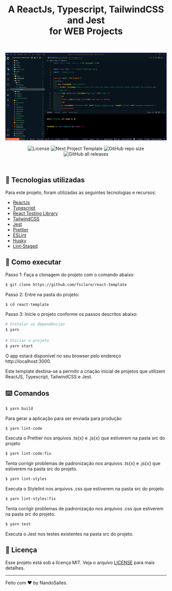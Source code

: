 <h1 align="center">
A ReactJs, Typescript, TailwindCSS and Jest<br />for WEB Projects
</h1>
<br />
<p align="center">
  <img alt="Preview" src="./.github/img/screenshot1.png" width="900px">
</p>

<p align="center">
  <img alt="License" src="https://img.shields.io/static/v1?label=license&message=MIT&color=8257E5&labelColor=000000">

  <img src="https://img.shields.io/static/v1?label=version&message=beta&color=FD0000&labelColor=000000" alt="Next Project Template" />

  <img alt="GitHub repo size" src="https://img.shields.io/github/repo-size/fsclaro/next-template">

  <img alt="GitHub all releases" src="https://img.shields.io/github/downloads/fsclaro/next-template/total">
</p>
<br>

## 🧪 Tecnologias utilizadas

Para este projeto, foram utilizadas as seguintes tecnologias e recursos:

- [ReactJs](https://pt-br.reactjs.org/)
- [Typescript](https://www.typescriptlang.org/)
- [React Testing Library](https://testing-library.com/)
- [TailwindCSS](https://tailwindcss.com/)
- [Jest](https://jestjs.io/pt-BR/)
- [Prettier](https://prettier.io/)
- [ESLint](https://eslint.org/)
- [Husky](https://typicode.github.io/husky/#/)
- [Lint-Staged](https://github.com/okonet/lint-staged#readme)

## 🚀 Como executar

Passo 1: Faça a clonagem do projeto com o comando abaixo:

```bash
$ git clone https://github.com/fsclaro/react-template
```

Passo 2: Entre na pasta do projeto:

```bash
$ cd react-template
```

Passo 3: Inicie o projeto conforme os passos descritos abaixo:

```bash
# Instalar as dependências
$ yarn

# Iniciar o projeto
$ yarn start
```

O app estará disponível no seu browser pelo endereço http://localhost:3000.

Este template destina-se a permitir a criação inicial de projetos que utilizem ReactJS, Typescript, TailwindCSS e Jest.

## ⌨️ Comandos

```bash
$ yarn build
```
Para gerar a aplicação para ser enviada para produção

```bash
$ yarn lint-code
```
Executa o Prettier nos arquivos .ts{x} e .js{x} que estiverem na pasta src do projeto

```bash
$ yarn lint-code:fix
```
Tenta corrigir problemas de padronização nos arquivos .ts{x} e .js{x} que estiverem na pasta src do projeto.

```bash
$ yarn lint-styles
```
Executa o Stylelint nos arquivos .css que estiverem na pasta src do projeto

```bash
$ yarn lint-styles:fix
```
Tenta corrigir problemas de padronização nos arquivos .css que estiverem na pasta src do projeto.

```bash
$ yarn test
```
Executa o Jest nos testes existentes na pasta src do projeto.

## 📝 Licença

Esse projeto está sob a licença MIT. Veja o arquivo [LICENSE](LICENSE.md) para mais detalhes.

---

Feito com ❤️ by NandoSalles.
